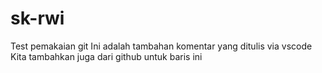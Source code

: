 # sk-rwi
Test pemakaian git
Ini adalah tambahan komentar yang ditulis via vscode
Kita tambahkan juga dari github untuk baris ini
